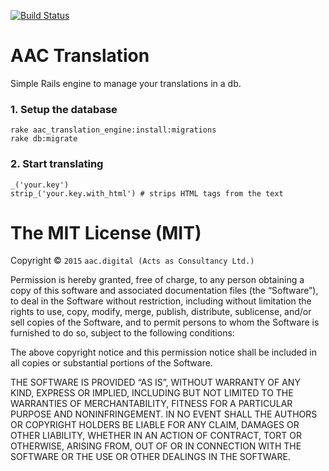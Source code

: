 [![Build Status](https://travis-ci.org/aac-digital/aac-translation.svg)](https://travis-ci.org/aac-digital/aac-translation)

AAC Translation
=====================

Simple Rails engine to manage your translations in a db.

### 1. Setup the database
```
rake aac_translation_engine:install:migrations
rake db:migrate
```

### 2. Start translating
```
_('your.key')
strip_('your.key.with_html') # strips HTML tags from the text
```


The MIT License (MIT)
=====================

Copyright © `2015` `aac.digital (Acts as Consultancy Ltd.)`

Permission is hereby granted, free of charge, to any person
obtaining a copy of this software and associated documentation
files (the “Software”), to deal in the Software without
restriction, including without limitation the rights to use,
copy, modify, merge, publish, distribute, sublicense, and/or sell
copies of the Software, and to permit persons to whom the
Software is furnished to do so, subject to the following
conditions:

The above copyright notice and this permission notice shall be
included in all copies or substantial portions of the Software.

THE SOFTWARE IS PROVIDED “AS IS”, WITHOUT WARRANTY OF ANY KIND,
EXPRESS OR IMPLIED, INCLUDING BUT NOT LIMITED TO THE WARRANTIES
OF MERCHANTABILITY, FITNESS FOR A PARTICULAR PURPOSE AND
NONINFRINGEMENT. IN NO EVENT SHALL THE AUTHORS OR COPYRIGHT
HOLDERS BE LIABLE FOR ANY CLAIM, DAMAGES OR OTHER LIABILITY,
WHETHER IN AN ACTION OF CONTRACT, TORT OR OTHERWISE, ARISING
FROM, OUT OF OR IN CONNECTION WITH THE SOFTWARE OR THE USE OR
OTHER DEALINGS IN THE SOFTWARE.
